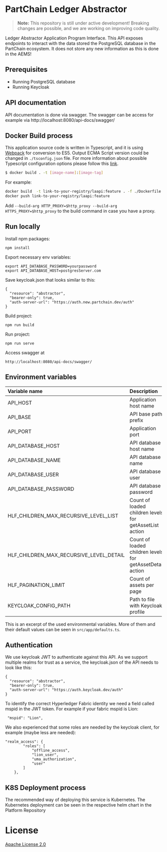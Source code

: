 # PartChain Ledger Abstractor

> __Note:__ This repository is still under active development! Breaking changes are possible, and we are working on improving code quality.


Ledger Abstractor Application Program Interface. This API exposes endpoints to interact with the data stored the
PostgreSQL database in the PartChain ecosystem. It does not store any new information as this is done in the AEMS!

## Prerequisites

* Running PostgreSQL database
* Running Keycloak

## API documentation

API documentation is done via swagger. The swagger can be access for example via http://localhost:8080/api-docs/swagger/

## Docker Build process

This application source code is written in Typescript, and it is using [Webpack](https://webpack.js.org/) for conversion
to ES5. Output ECMA Script version could be changed in `./tsconfig.json` file. For more information about possible
Typescript configuration options please follow
this [link](https://www.typescriptlang.org/docs/handbook/tsconfig-json.html).

```bash
$ docker build . -t [image-name]:[image-tag]
```

For example:

 ```bash
docker build  -t link-to-your-registry/laapi:feature . -f ./Dockerfile
docker push link-to-your-registry/laapi:feature

```

Add ```--build-arg HTTP_PROXY=$http_proxy --build-arg HTTPS_PROXY=$http_proxy``` to the build command in case you have a
proxy.

## Run locally

Install npm packages:

```
npm install
```

Export necessary env variables:

```
export API_DATABASE_PASSWORD=yourpassword
export API_DATABASE_HOST=postgresServer.com
```

Save keycloak.json that looks similar to this:

```
{
  "resource": "abstractor",
  "bearer-only": true,
  "auth-server-url": "https://auth.new.partchain.dev/auth"
}
```

Build project:

```
npm run build
```

Run project:

```
npm run serve
```

Access swagger at

```
http://localhost:8080/api-docs/swagger/
```


## Environment variables 

| Variable name | Description | Default value |
|:----------|:------|:------|
| API_HOST | Application host name | https://domain.tld |
| API_BASE | API base path prefix | v0 |
| API_PORT | Application port | 8080 |
| API_DATABASE_HOST | API database host name | https://localhost |
| API_DATABASE_NAME | API database name | postgres |
| API_DATABASE_USER | API database user | postgres |
| API_DATABASE_PASSWORD  | API database password | password |
| HLF_CHILDREN_MAX_RECURSIVE_LEVEL_LIST  | Count of loaded children levels for getAssetList action | 2 |
| HLF_CHILDREN_MAX_RECURSIVE_LEVEL_DETAIL  | Count of loaded children levels for getAssetDetail action | 2 |
| HLF_PAGINATION_LIMIT | Count of assets per page | 25 |
| KEYCLOAK_CONFIG_PATH | Path to file with Keycloak profile | ./build/development/keycloak/lion/keycloak.json |

This is an excerpt of the used environmental variables. More of them and their default values can be seen
in ```src/app/defaults.ts```.


## Authentication

We use keycloak JWT to authenticate against this API. As we support multiple realms for trust as a service, the
keycloak.json of the API needs to look like this:

```
{
  "resource": "abstractor",
  "bearer-only": true,
  "auth-server-url": "https://auth.keycloak.dev/auth"
}

```

To identify the correct Hyperledger Fabric identity we need a field called mspid in the JWT token. For example if your
fabric mspid is Lion:

```
 "mspid": "Lion",

```

We also experienced that some roles are needed by the keycloak client, for example (maybe less are needed):

```
"realm_access": {
        "roles": [
            "offline_access",
            "lion_user",
            "uma_authorization",
            "user"
        ]
    },
```

## K8S Deployment process

The recommended way of deploying this service is Kubernetes. The Kubernetes deployment can be seen in the respective
helm chart in the Platform Repository

# License

[Apache License 2.0](LICENSE)